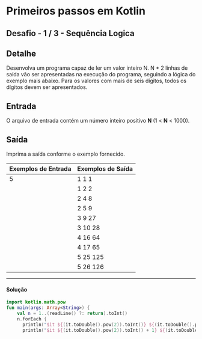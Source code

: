 # **Primeiros passos em Kotlin**

## Desafio - **1** **/** 3 **-** **Sequência Logica**

## Detalhe

Desenvolva um programa capaz de ler um valor inteiro N. N * 2 linhas de saída vão ser apresentadas na execução do programa, seguindo a lógica do exemplo mais abaixo. Para os valores com mais de seis dígitos, todos os dígitos devem ser apresentados.

## Entrada

O arquivo de entrada contém um número inteiro positivo **N** (1 < **N** < 1000).

## Saída

Imprima a saída conforme o exemplo fornecido.

| Exemplos de Entrada | Exemplos de Saída |
| ------------------- | ----------------- |
| 5                   | 1 1 1             |
|                     | 1 2 2             |
|                     | 2 4 8             |
|                     | 2 5 9             |
|                     | 3 9 27            |
|                     | 3 10 28           |
|                     | 4 16 64           |
|                     | 4 17 65           |
|                     | 5 25 125          |
|                     | 5 26 126          |



<hr />

<h4 align="left">Solução</h4>

```kotlin
import kotlin.math.pow
fun main(args: Array<String>) {
    val n = 1..(readLine() ?: return).toInt()
    n.forEach { 
      println("$it ${(it.toDouble().pow(2)).toInt()} ${(it.toDouble().pow(3)).toInt()}")
      println("$it ${(it.toDouble().pow(2)).toInt() + 1} ${(it.toDouble().pow(3)).toInt() + 1}")
 
```

